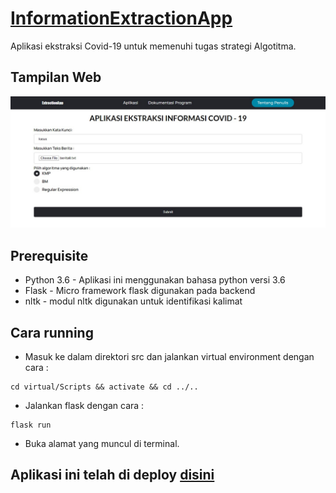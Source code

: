 # [InformationExtractionApp](https://zunanalfikri.com/FlaskApp)

Aplikasi ekstraksi Covid-19 untuk memenuhi tugas strategi Algotitma.

## Tampilan Web
![Alt text](doc/screenshot.jpg?raw=true "Title")

## Prerequisite
* Python 3.6 - Aplikasi ini menggunakan bahasa python versi 3.6 
* Flask - Micro framework flask digunakan pada backend
* nltk - modul nltk digunakan untuk identifikasi kalimat

## Cara running

- Masuk ke dalam direktori src dan jalankan virtual environment dengan cara :
```
cd virtual/Scripts && activate && cd ../..
```
- Jalankan flask dengan cara :
```
flask run
```
- Buka alamat yang muncul di terminal.

## Aplikasi ini telah di deploy [disini](https://zunanalfikri.com/FlaskApp)
